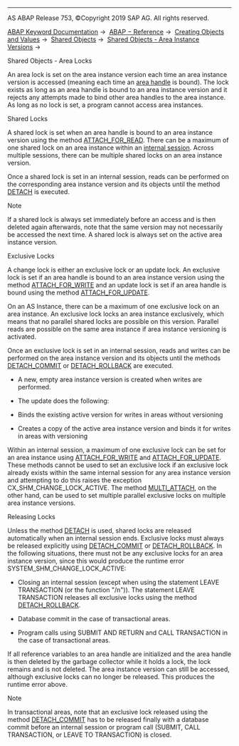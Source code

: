   

* * *

AS ABAP Release 753, ©Copyright 2019 SAP AG. All rights reserved.

[ABAP Keyword Documentation](https://help.sap.com/doc/abapdocu_753_index_htm/7.53/en-US/abenabap.htm) →  [ABAP − Reference](https://help.sap.com/doc/abapdocu_753_index_htm/7.53/en-US/abenabap_reference.htm) →  [Creating Objects and Values](https://help.sap.com/doc/abapdocu_753_index_htm/7.53/en-US/abencreate_objects.htm) →  [Shared Objects](https://help.sap.com/doc/abapdocu_753_index_htm/7.53/en-US/abenabap_shared_objects.htm) →  [Shared Objects - Area Instance Versions](https://help.sap.com/doc/abapdocu_753_index_htm/7.53/en-US/abenshm_area_instance_access.htm) → 

Shared Objects - Area Locks

An area lock is set on the area instance version each time an area instance version is accessed (meaning each time an [area handle](https://help.sap.com/doc/abapdocu_753_index_htm/7.53/en-US/abenshm_area_instance_handle.htm) is bound). The lock exists as long as an area handle is bound to an area instance version and it rejects any attempts made to bind other area handles to the area instance. As long as no lock is set, a program cannot access area instances.

Shared Locks

A shared lock is set when an area handle is bound to an area instance version using the method [ATTACH\_FOR\_READ](https://help.sap.com/doc/abapdocu_753_index_htm/7.53/en-US/abenshm_area_class.htm). There can be a maximum of one shared lock on an area instance within an [internal session](https://help.sap.com/doc/abapdocu_753_index_htm/7.53/en-US/abeninternal_session_glosry.htm "Glossary Entry"). Across multiple sessions, there can be multiple shared locks on an area instance version.

Once a shared lock is set in an internal session, reads can be performed on the corresponding area instance version and its objects until the method [DETACH](https://help.sap.com/doc/abapdocu_753_index_htm/7.53/en-US/abenshm_cl_shm_area.htm) is executed.

Note

If a shared lock is always set immediately before an access and is then deleted again afterwards, note that the same version may not necessarily be accessed the next time. A shared lock is always set on the active area instance version.

Exclusive Locks

A change lock is either an exclusive lock or an update lock. An exclusive lock is set if an area handle is bound to an area instance version using the method [ATTACH\_FOR\_WRITE](https://help.sap.com/doc/abapdocu_753_index_htm/7.53/en-US/abenshm_area_class.htm) and an update lock is set if an area handle is bound using the method [ATTACH\_FOR\_UPDATE](https://help.sap.com/doc/abapdocu_753_index_htm/7.53/en-US/abenshm_area_class.htm).

On an AS Instance, there can be a maximum of one exclusive lock on an area instance. An exclusive lock locks an area instance exclusively, which means that no parallel shared locks are possible on this version. Parallel reads are possible on the same area instance if area instance versioning is activated.

Once an exclusive lock is set in an internal session, reads and writes can be performed on the area instance version and its objects until the methods [DETACH\_COMMIT](https://help.sap.com/doc/abapdocu_753_index_htm/7.53/en-US/abenshm_cl_shm_area.htm) or [DETACH\_ROLLBACK](https://help.sap.com/doc/abapdocu_753_index_htm/7.53/en-US/abenshm_cl_shm_area.htm) are executed.

-   A new, empty area instance version is created when writes are performed.

-   The update does the following:

-   Binds the existing active version for writes in areas without versioning

-   Creates a copy of the active area instance version and binds it for writes in areas with versioning

Within an internal session, a maximum of one exclusive lock can be set for an area instance using [ATTACH\_FOR\_WRITE](https://help.sap.com/doc/abapdocu_753_index_htm/7.53/en-US/abenshm_area_class.htm) and [ATTACH\_FOR\_UPDATE](https://help.sap.com/doc/abapdocu_753_index_htm/7.53/en-US/abenshm_area_class.htm). These methods cannot be used to set an exclusive lock if an exclusive lock already exists within the same internal session for any area instance version and attempting to do this raises the exception CX\_SHM\_CHANGE\_LOCK\_ACTIVE. The method [MULTI\_ATTACH](https://help.sap.com/doc/abapdocu_753_index_htm/7.53/en-US/abenshm_cl_shm_area.htm), on the other hand, can be used to set multiple parallel exclusive locks on multiple area instance versions.

Releasing Locks

Unless the method [DETACH](https://help.sap.com/doc/abapdocu_753_index_htm/7.53/en-US/abenshm_cl_shm_area.htm) is used, shared locks are released automatically when an internal session ends. Exclusive locks must always be released explicitly using [DETACH\_COMMIT](https://help.sap.com/doc/abapdocu_753_index_htm/7.53/en-US/abenshm_cl_shm_area.htm) or [DETACH\_ROLLBACK](https://help.sap.com/doc/abapdocu_753_index_htm/7.53/en-US/abenshm_cl_shm_area.htm). In the following situations, there must not be any exclusive locks for an area instance version, since this would produce the runtime error SYSTEM\_SHM\_CHANGE\_LOCK\_ACTIVE:

-   Closing an internal session (except when using the statement LEAVE TRANSACTION (or the function "/n")). The statement LEAVE TRANSACTION releases all exclusive locks using the method [DETACH\_ROLLBACK](https://help.sap.com/doc/abapdocu_753_index_htm/7.53/en-US/abenshm_cl_shm_area.htm).

-   Database commit in the case of transactional areas.

-   Program calls using SUBMIT AND RETURN and CALL TRANSACTION in the case of transactional areas.

If all reference variables to an area handle are initialized and the area handle is then deleted by the garbage collector while it holds a lock, the lock remains and is not deleted. The area instance version can still be accessed, although exclusive locks can no longer be released. This produces the runtime error above.

Note

In transactional areas, note that an exclusive lock released using the method [DETACH\_COMMIT](https://help.sap.com/doc/abapdocu_753_index_htm/7.53/en-US/abenshm_cl_shm_area.htm) has to be released finally with a database commit before an internal session or program call (SUBMIT, CALL TRANSACTION, or LEAVE TO TRANSACTION) is closed.